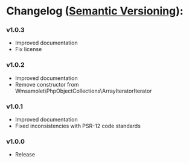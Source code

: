 # Changelog ([Semantic Versioning](https://semver.org/)):

### v1.0.3
- Improved documentation
- Fix license

### v1.0.2
- Improved documentation
- Remove constructor from Wmsamolet\PhpObjectCollections\ArrayIteratorIterator

### v1.0.1
- Improved documentation
- Fixed inconsistencies with PSR-12 code standards

### v1.0.0
- Release